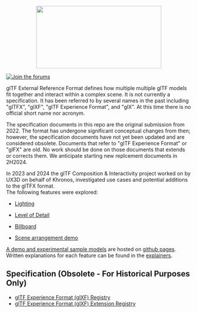 <!--
Copyright 2022 The Khronos Group Inc.
SPDX-License-Identifier: CC-BY-4.0
-->

<p align="center">
<img src="specification/figures/glTF.svg" width="340" height="170" />
</p>

[![Join the forums](https://img.shields.io/badge/discuss-in%20forums-blue.svg)](https://community.khronos.org/c/gltf-general)

glTF External Reference Format defines how multiple multiple glTF models fit together and interact within a complex scene. It is not currently a specification. It has been referred to by several names in the past including "glTFX", "glXF", "glTF Experience Format", and "glX". At this time there is no official short name nor acronym. 

The specification documents in this repo are the original submission from 2022. The format has undergone significant conceptual changes from then; however, the specification documents have not yet been updated and are considered obsolete. Documents that refer to "glTF Experience Format" or "glFX" are old. No work should be done on those documents that extends or corrects them. We anticipate starting new replcement documents in 2H2024.

In 2023 and 2024 the glTF Composition & Interactivity project worked on by UX3D on behalf of Khronos, investigated use cases and potential additions to the glTFX format.\
The following features were explored:
* [Lighting](./explainers/lighting.md)

* [Level of Detail](./explainers/level-of-detail.md)

* [Billboard](./explainers/billboard.md)

* [Scene arrangement demo](./explainers/scene-arrangement.md)
  
[A demo and experimental sample models](./demo) are hosted on [github pages](https://github.khronos.org/glTF-External-Reference/).\
 Written explanations for each feature can be found in the [explainers](./explainers/README.md).

## Specification (Obsolete - For Historical Purposes Only)

* [glTF Experience Format (glXF) Registry](specification/README.md)
* [glTF Experience Format (glXF) Extension Registry](extensions/README.md)
